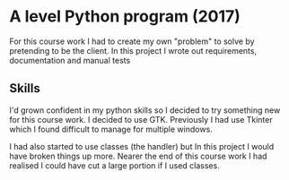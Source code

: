 # A level Python program (2017)

For this course work I had to create my own "problem" to solve by pretending to be the client. In this project I wrote out requirements, documentation and manual tests


## Skills

I'd grown confident in my python skills so I decided to try something new for this course work. I decided to use GTK. Previously I had use Tkinter which I found difficult to manage for multiple windows.

I had also started to use classes (the handler) but In this project I would have broken things up more. Nearer the end of this course work I had realised I could have cut a large portion if I used classes.
